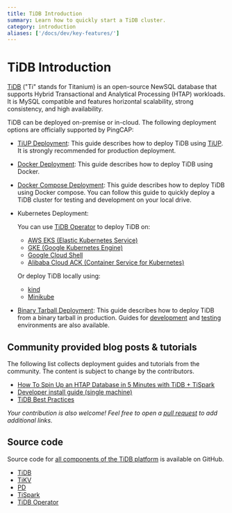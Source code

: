 ```yaml
---
title: TiDB Introduction
summary: Learn how to quickly start a TiDB cluster.
category: introduction
aliases: ['/docs/dev/key-features/']
---
```


# TiDB Introduction

[TiDB](https://github.com/pingcap/tidb) ("Ti" stands for Titanium) is an open-source NewSQL database that supports Hybrid Transactional and Analytical Processing (HTAP) workloads. It is MySQL compatible and features horizontal scalability, strong consistency, and high availability.

TiDB can be deployed on-premise or in-cloud. The following deployment options are officially supported by PingCAP:

- [TiUP Deployment](/production-deployment-using-tiup.md): This guide describes how to deploy TiDB using [TiUP](https://github.com/pingcap-incubator/tiup). It is strongly recommended for production deployment.
- [Docker Deployment](/test-deployment-using-docker.md): This guide describes how to deploy TiDB using Docker.
- [Docker Compose Deployment](/deploy-test-cluster-using-docker-compose.md): This guide describes how to deploy TiDB using Docker compose. You can follow this guide to quickly deploy a TiDB cluster for testing and development on your local drive.
- Kubernetes Deployment:

    You can use [TiDB Operator](https://github.com/pingcap/tidb-operator) to deploy TiDB on:

    - [AWS EKS (Elastic Kubernetes Service)](https://pingcap.com/docs/tidb-in-kubernetes/stable/deploy-on-aws-eks/)
    - [GKE (Google Kubernetes Engine)](https://pingcap.com/docs/tidb-in-kubernetes/stable/deploy-on-gcp-gke/)
    - [Google Cloud Shell](https://pingcap.com/docs/tidb-in-kubernetes/stable/deploy-tidb-from-kubernetes-gke/)
    - [Alibaba Cloud ACK (Container Service for Kubernetes)](https://pingcap.com/docs/tidb-in-kubernetes/stable/deploy-on-alibaba-cloud/)

    Or deploy TiDB locally using:

    - [kind](https://pingcap.com/docs/tidb-in-kubernetes/stable/get-started/#create-a-kubernetes-cluster-using-kind)
    - [Minikube](https://pingcap.com/docs/tidb-in-kubernetes/stable/get-started/#create-a-kubernetes-cluster-using-minikube)

- [Binary Tarball Deployment](/production-deployment-from-binary-tarball.md): This guide describes how to deploy TiDB from a binary tarball in production. Guides for [development](/deploy-tidb-from-binary.md) and [testing](/test-deployment-from-binary-tarball.md) environments are also available.

## Community provided blog posts & tutorials

The following list collects deployment guides and tutorials from the community. The content is subject to change by the contributors.

- [How To Spin Up an HTAP Database in 5 Minutes with TiDB + TiSpark](https://pingcap.com/blog/how_to_spin_up_an_htap_database_in_5_minutes_with_tidb_tispark/)
- [Developer install guide (single machine)](http://www.tocker.ca/this-blog-now-powered-by-wordpress-tidb.html)
- [TiDB Best Practices](https://pingcap.com/blog/2017-07-24-tidbbestpractice/)

_Your contribution is also welcome! Feel free to open a [pull request](https://github.com/pingcap/docs/blob/master/overview.md) to add additional links._

## Source code

Source code for [all components of the TiDB platform](https://github.com/pingcap) is available on GitHub.

- [TiDB](https://github.com/pingcap/tidb)
- [TiKV](https://github.com/tikv/tikv)
- [PD](https://github.com/pingcap/pd)
- [TiSpark](https://github.com/pingcap/tispark)
- [TiDB Operator](https://github.com/pingcap/tidb-operator)
